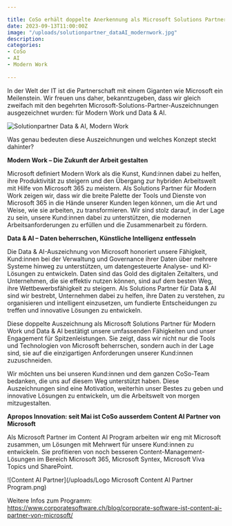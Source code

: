 ```yaml
---

title: CoSo erhält doppelte Anerkennung als Microsoft Solutions Partner
date: 2023-09-13T11:00:00Z
image: "/uploads/solutionpartner_dataAI_modernwork.jpg"
description:
categories: 
- CoSo
- AI
- Modern Work
  
---
```

In der Welt der IT ist die Partnerschaft mit einem Giganten wie Microsoft ein Meilenstein. Wir freuen uns daher, bekanntzugeben, dass wir gleich zweifach mit den begehrten Microsoft-Solutions-Partner-Auszeichnungen ausgezeichnet wurden: für Modern Work und Data & AI. 

![Solutionpartner Data & AI, Modern Work](/uploads/solutionpartner_dataAI_modernwork.jpg)

Was genau bedeuten diese Auszeichnungen und welches Konzept steckt dahinter? 

**Modern Work – Die Zukunft der Arbeit gestalten**

Microsoft definiert Modern Work als die Kunst, Kund:innen dabei zu helfen, ihre Produktivität zu steigern und den Übergang zur hybriden Arbeitswelt mit Hilfe von Microsoft 365 zu meistern. Als Solutions Partner für Modern Work zeigen wir, dass wir die breite Palette der Tools und Dienste von Microsoft 365 in die Hände unserer Kunden legen können, um die Art und Weise, wie sie arbeiten, zu transformieren. Wir sind stolz darauf, in der Lage zu sein, unsere Kund:innen dabei zu unterstützen, die modernen Arbeitsanforderungen zu erfüllen und die Zusammenarbeit zu fördern. 

**Data & AI – Daten beherrschen, Künstliche Intelligenz entfesseln**

Die Data & AI-Auszeichnung von Microsoft honoriert unsere Fähigkeit, Kund:innen bei der Verwaltung und Governance ihrer Daten über mehrere Systeme hinweg zu unterstützen, um datengesteuerte Analyse- und KI-Lösungen zu entwickeln. Daten sind das Gold des digitalen Zeitalters, und Unternehmen, die sie effektiv nutzen können, sind auf dem besten Weg, ihre Wettbewerbsfähigkeit zu steigern. Als Solutions Partner für Data & AI sind wir bestrebt, Unternehmen dabei zu helfen, ihre Daten zu verstehen, zu organisieren und intelligent einzusetzen, um fundierte Entscheidungen zu treffen und innovative Lösungen zu entwickeln. 

Diese doppelte Auszeichnung als Microsoft Solutions Partner für Modern Work und Data & AI bestätigt unsere umfassenden Fähigkeiten und unser Engagement für Spitzenleistungen. Sie zeigt, dass wir nicht nur die Tools und Technologien von Microsoft beherrschen, sondern auch in der Lage sind, sie auf die einzigartigen Anforderungen unserer Kund:innen zuzuschneiden. 

Wir möchten uns bei unseren Kund:innen und dem ganzen CoSo-Team bedanken, die uns auf diesem Weg unterstützt haben. Diese Auszeichnungen sind eine Motivation, weiterhin unser Bestes zu geben und innovative Lösungen zu entwickeln, um die Arbeitswelt von morgen mitzugestalten.

**Apropos Innovation: seit Mai ist CoSo ausserdem Content AI Partner von Microsoft**

Als Microsoft Partner im Content AI Program arbeiten wir eng mit Microsoft zusammen, um Lösungen mit Mehrwert für unsere Kund:innen zu entwickeln. Sie profitieren von noch besseren Content-Management-Lösungen im Bereich Microsoft 365, Microsoft Syntex, Microsoft Viva Topics und SharePoint.

![Content AI Partner](/uploads/Logo Microsoft Content AI Partner Program.png)

Weitere Infos zum Programm:
https://www.corporatesoftware.ch/blog/corporate-software-ist-content-ai-partner-von-microsoft/ 
